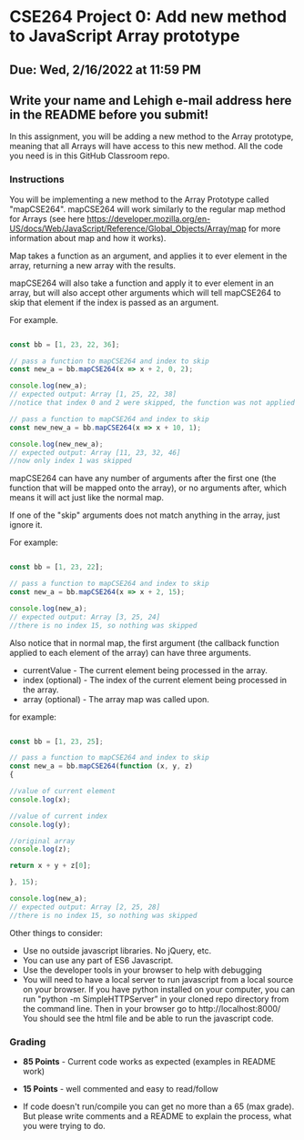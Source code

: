 # CSE264 Project 0: Add new method to JavaScript Array prototype
## Due: Wed, 2/16/2022 at 11:59 PM

## Write your name and Lehigh e-mail address here in the README before you submit!

In this assignment, you will be adding a new method to the Array prototype, meaning that all Arrays will have access to this new method.
All the code you need is in this GitHub Classroom repo. 

### Instructions 
You will be implementing a new method to the Array Prototype called "mapCSE264".  mapCSE264 will work similarly to the regular map method for Arrays (see here https://developer.mozilla.org/en-US/docs/Web/JavaScript/Reference/Global_Objects/Array/map for more information about map and how it works).

Map takes a function as an argument, and applies it to ever element in the array, returning a new array with the results.

mapCSE264 will also take a function and apply it to ever element in an array, but will also accept other arguments which will tell mapCSE264 to skip that element if the index is passed as an argument. 

For example.

```javascript

const bb = [1, 23, 22, 36];

// pass a function to mapCSE264 and index to skip
const new_a = bb.mapCSE264(x => x + 2, 0, 2);

console.log(new_a);
// expected output: Array [1, 25, 22, 38]
//notice that index 0 and 2 were skipped, the function was not applied to them

// pass a function to mapCSE264 and index to skip
const new_new_a = bb.mapCSE264(x => x + 10, 1);

console.log(new_new_a);
// expected output: Array [11, 23, 32, 46]
//now only index 1 was skipped

```

mapCSE264 can have any number of arguments after the first one (the function that will be mapped onto the array), or no arguments after, which means it will act just like the normal map. 

If one of the "skip" arguments does not match anything in the array, just ignore it.

For example:
```javascript

const bb = [1, 23, 22];

// pass a function to mapCSE264 and index to skip
const new_a = bb.mapCSE264(x => x + 2, 15);

console.log(new_a);
// expected output: Array [3, 25, 24]
//there is no index 15, so nothing was skipped

```

Also notice that in normal map, the first argument (the callback function applied to each element of the array) can have three arguments. 

* currentValue - The current element being processed in the array.
* index (optional) - The index of the current element being processed in the array.
* array (optional) - The array map was called upon.

for example:
```javascript

const bb = [1, 23, 25];

// pass a function to mapCSE264 and index to skip
const new_a = bb.mapCSE264(function (x, y, z)
{

//value of current element
console.log(x);

//value of current index
console.log(y);

//original array
console.log(z);

return x + y + z[0];

}, 15);

console.log(new_a);
// expected output: Array [2, 25, 28]
//there is no index 15, so nothing was skipped

```

Other things to consider:
* Use no outside javascript libraries. No jQuery, etc. 
* You can use any part of ES6 Javascript.
* Use the developer tools in your browser to help with debugging
* You will need to have a local server to run javascript from a local source on your browser. If you have python installed on your computer, you can run "python -m SimpleHTTPServer” in your cloned repo directory from the command line. Then in your browser go to http://localhost:8000/ You should see the html file and be able to run the javascript code. 

### Grading
* **85 Points** - Current code works as expected (examples in README work)
* **15 Points** - well commented and easy to read/follow

* If code doesn't run/compile you can get no more than a 65 (max grade). But please write comments and a README to explain the process, what you were trying to do. 
